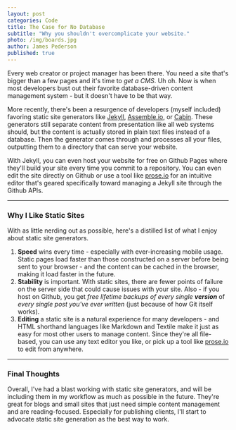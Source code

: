 ```yaml
---
layout: post
categories: Code
title: The Case for No Database
subtitle: "Why you shouldn't overcomplicate your website."
photo: /img/boards.jpg
author: James Pederson
published: true
---
```


Every web creator or project manager has been there. You need a site that's bigger than a few pages and it's time to *get a CMS*. Uh oh. Now is when most developers bust out their favorite database-driven content management system - but it doesn't have to be that way.

More recently, there's been a resurgence of developers (myself included) favoring static site generators like [Jekyll](http://jekyllrb.com), [Assemble.io](http://assemble.io), or [Cabin](http://cabinjs.com). These generators still separate content from presentation like all web systems should, but the content is actually stored in plain text files instead of a database. Then the generator comes through and processes all your files, outputting them to a directory that can serve your website.

With Jekyll, you can even host your website for free on Github Pages where they'll build your site every time you commit to a repository. You can even edit the site directly on Github or use a tool like [prose.io](http://prose.io) for an intuitive editor that's geared specifically toward managing a Jekyll site through the Github APIs.

_______________

### Why I Like Static Sites

With as little nerding out as possible, here's a distilled list of what I enjoy about static site generators.

1. **Speed** wins every time - especially with ever-increasing mobile usage. Static pages load faster than those constructed on a server before being sent to your browser - and the content can be cached in the browser, making it load faster in the future.
2. **Stability** is important. With static sites, there are fewer points of failure on the server side that could cause issues with your site. Also - if you host on Github, you get *free lifetime backups of every single **version*** of *every single post you've ever written* (just because of how Git itself works).
3. **Editing** a static site is a natural experience for many developers - and HTML shorthand languages like Markdown and Textile make it just as easy for most other users to manage content. Since they're all file-based, you can use any text editor you like, or pick up a tool like [prose.io](http://prose.io) to edit from anywhere.

_______________

### Final Thoughts

Overall, I've had a blast working with static site generators, and will be including them in my workflow as much as possible in the future. They're great for blogs and small sites that just need simple content management and are reading-focused. Especially for publishing clients, I'll start to advocate static site generation as the best way to work.